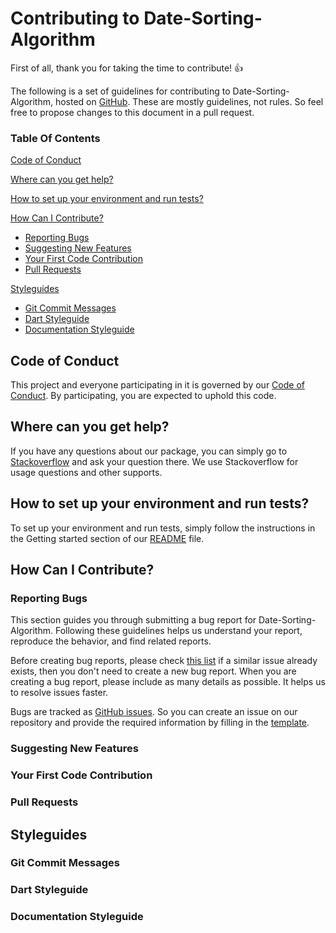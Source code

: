# Contributing to Date-Sorting-Algorithm

First of all, thank you for taking the time to contribute! :+1:

The following is a set of guidelines for contributing to Date-Sorting-Algorithm, hosted on [GitHub](https://github.com/marcelhans/date_sorting_algorithm). These are mostly guidelines, not rules. So feel free to propose changes to this document in a pull request.

### Table Of Contents

[Code of Conduct](#code-of-conduct)

[Where can you get help?](#where-can-you-get-help)

[How to set up your environment and run tests?](#how-to-set-up-your-environment-and-run-tests)

[How Can I Contribute?](#how-can-i-contribute)
  * [Reporting Bugs](#reporting-bugs)
  * [Suggesting New Features](#suggesting-new-features)
  * [Your First Code Contribution](#your-first-code-contribution)
  * [Pull Requests](#pull-requests)

[Styleguides](#styleguides)
  * [Git Commit Messages](#git-commit-messages)
  * [Dart Styleguide](#dart-styleguide)
  * [Documentation Styleguide](#documentation-styleguide)

## Code of Conduct

This project and everyone participating in it is governed by our [Code of Conduct](CODE_OF_CONDUCT.md). By participating, you are expected to uphold this code.

## Where can you get help?

If you have any questions about our package, you can simply go to [Stackoverflow](https://stackoverflow.com/) and ask your question there. We use Stackoverflow for usage questions and other supports.

## How to set up your environment and run tests?

To set up your environment and run tests, simply follow the instructions in the Getting started section of our [README](README.md) file.

## How Can I Contribute?

### Reporting Bugs

This section guides you through submitting a bug report for Date-Sorting-Algorithm. Following these guidelines helps us understand your report, reproduce the behavior, and find related reports.

Before creating bug reports, please check [this list](https://github.com/marcelhans/date_sorting_algorithm/issues) if a similar issue already exists, then you don't need to create a new bug report. When you are creating a bug report, please include as many details as possible. It helps us to resolve issues faster.

Bugs are tracked as [GitHub issues](https://github.com/marcelhans/date_sorting_algorithm/issues). So you can create an issue on our repository and provide the required information by filling in the [template](.github/issue_template.md).

### Suggesting New Features

### Your First Code Contribution

### Pull Requests

## Styleguides

### Git Commit Messages

### Dart Styleguide

### Documentation Styleguide
